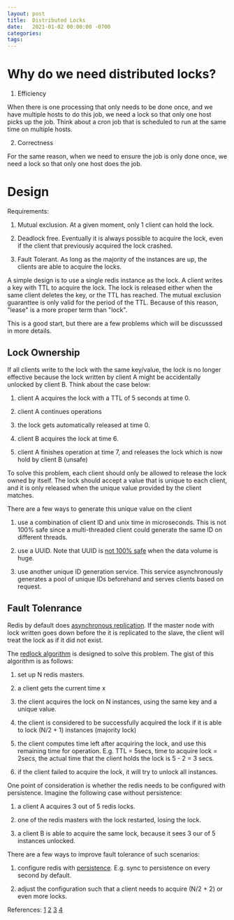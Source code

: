 ```yaml
---
layout: post
title:  Distributed Locks
date:   2021-01-02 00:00:00 -0700
categories:
tags:
---
```


# Why do we need distributed locks?

1. Efficiency

When there is one processing that only needs to be done once, and we have multiple
hosts to do this job, we need a lock so that only one host picks up the job. Think
about a cron job that is scheduled to run at the same time on multiple hosts.

2. Correctness

For the same reason, when we need to ensure the job is only done once, we need a
lock so that only one host does the job.

# Design

Requirements:

1. Mutual exclusion. At a given moment, only 1 client can hold the lock.

2. Deadlock free. Eventually it is always possible to acquire the lock, even if
the client that previously acquired the lock crashed.

3. Fault Tolerant. As long as the majority of the instances are up, the clients
are able to acquire the locks.

A simple design is to use a single redis instance as the lock. A client writes a 
key with TTL to acquire the lock. The lock is released either when the same client 
deletes the key, or the TTL has reached. The mutual exclusion guaranttee is only
valid for the period of the TTL. Because of this reason, "lease" is a more proper
term than "lock".

This is a good start, but there are a few problems which will
be discusssed in more details.

## Lock Ownership

If all clients write to the lock with the same key/value, the lock is no longer
effective because the lock written by client A might be accidentally unlocked by
client B. Think about the case below:

1. client A acquires the lock with a TTL of 5 seconds at time 0.

2. client A continues operations

3. the lock gets automatically released at time 0.

4. client B acquires the lock at time 6.

5. client A finishes operation at time 7, and releases the lock which is now hold 
by client B (unsafe)

To solve this problem, each client should only be allowed to release the lock owned
by itself. The lock should accept a value that is unique to each client, and it is only
released when the unique value provided by the client matches.

There are a few ways to generate this unique value on the client

1. use a combination of client ID and unix time in microseconds. This is not 100%
safe since a multi-threaded client could generate the same ID on different threads.

2. use a UUID. Note that UUID is [not 100% safe](https://github.com/ramsey/uuid/issues/80)
when the data volume is huge.

3. use another unique ID generation service. This service asynchronously generates 
a pool of unique IDs beforehand and serves clients based on request.

## Fault Tolenrance

Redis by default does [asynchronous replication](https://redis.io/topics/replication).
If the master node with lock written goes down before the it is replicated to 
the slave, the client will treat the lock as if it did not exist.

The [redlock algorithm](https://redis.io/topics/distlock) is designed to solve this
problem. The gist of this algorithm is as follows:

1. set up N redis masters.

2. a client gets the current time x

3. the client acquires the lock on N instances, using the same key and a unique value.

4. the client is considered to be successfully acquired the lock if it is able 
to lock (N/2 + 1) instances (majority lock)

5. the client computes time left after acquiring the lock, and use this remaining
time for operation. E.g. TTL = 5secs, time to acquire lock = 2secs, the actual
time that the client holds the lock is 5 - 2 = 3 secs.

6. if the client failed to acquire the lock, it will try to unlock all instances.

One point of consideration is whether the redis needs to be configured with persistence. 
Imagine the following case without persistence:

1. a client A acquires 3 out of 5 redis locks.

2. one of the redis masters with the lock restarted, losing the lock.

3. a client B is able to acquire the same lock, because it sees 3 our of 5 instances
unlocked.

There are a few ways to improve fault tolerance of such scenarios:

1. configure redis with [persistence](https://redis.io/topics/persistence). E.g.
sync to persistence on every second by default.

2. adjust the configuration such that a client needs to acquire (N/2 + 2) or even
more locks.

References:
[1](https://redis.io/topics/distlock)
[2](https://martin.kleppmann.com/2016/02/08/how-to-do-distributed-locking.html)
[3](http://antirez.com/news/101)
[4](https://aws.amazon.com/blogs/database/building-distributed-locks-with-the-dynamodb-lock-client/)